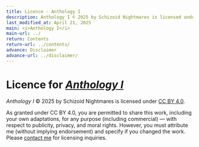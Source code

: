 ```yaml
---
title: Licence - Anthology I
description: Anthology I © 2025 by Schizoid Nightmares is licensed under CC BY 4.0
last_modified_at: April 21, 2025
main: <i>Anthology I</i>
main-url: ../
return: Contents
return-url: ../contents/
advance: Disclaimer
advance-url: ../disclaimer/
---
```


# Licence for *[Anthology I](../)*
<i>Anthology I</i> © 2025 by Schizoid Nightmares is licensed under <a href="https://creativecommons.org/licenses/by/4.0/" target="_blank">CC BY 4.0</a>.

As granted under CC BY 4.0, you are permitted to share this work, including your own adaptations, for any purpose (including commercial) — with respect to publicity, privacy, and moral rights. However, you must attribute me (without implying endorsement) and specify if you changed the work. Please <a href="https://tally.so/r/mOaDRp" target="_blank">contact me</a> for licensing inquiries.